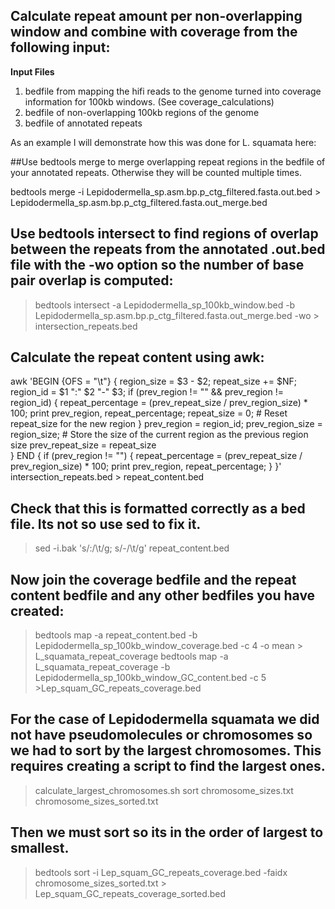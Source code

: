 ## Calculate repeat amount per non-overlapping window and combine with coverage from the following input:

**Input Files**
1. bedfile from mapping the hifi reads to the genome turned into coverage information for 100kb windows. (See coverage_calculations)
2. bedfile of non-overlapping 100kb regions of the genome
3. bedfile of annotated repeats

As an example I will demonstrate how this was done for L. squamata here:

##Use bedtools merge to merge overlapping repeat regions in the bedfile of your annotated repeats. Otherwise they will be counted multiple times.

bedtools merge -i Lepidodermella_sp.asm.bp.p_ctg_filtered.fasta.out.bed > Lepidodermella_sp.asm.bp.p_ctg_filtered.fasta.out_merge.bed

## Use bedtools intersect to find regions of overlap between the repeats from the annotated .out.bed file with the -wo option so the number of base pair overlap is computed:

> bedtools intersect -a Lepidodermella_sp_100kb_window.bed -b Lepidodermella_sp.asm.bp.p_ctg_filtered.fasta.out_merge.bed -wo > intersection_repeats.bed

## Calculate the repeat content using awk:

awk 'BEGIN {OFS = "\t"} {
    region_size = $3 - $2;
    repeat_size += $NF;
    region_id = $1 ":" $2 "-" $3;
    if (prev_region != "" && prev_region != region_id) {
        repeat_percentage = (prev_repeat_size / prev_region_size) * 100;
        print prev_region, repeat_percentage;
        repeat_size = 0;  # Reset repeat_size for the new region
    }
    prev_region = region_id;
    prev_region_size = region_size;  # Store the size of the current region as the previous region size
    prev_repeat_size = repeat_size	
} END {
    if (prev_region != "") {
        repeat_percentage = (prev_repeat_size / prev_region_size) * 100;
        print prev_region, repeat_percentage;
    }
}' intersection_repeats.bed > repeat_content.bed

## Check that this is formatted correctly as a bed file. Its not so use sed to fix it.

> sed -i.bak 's/\:/\t/g; s/\-/\t/g' repeat_content.bed

## Now join the coverage bedfile and the repeat content bedfile and any other bedfiles you have created:

> bedtools map -a repeat_content.bed -b Lepidodermella_sp_100kb_window_coverage.bed -c 4 -o mean > L_squamata_repeat_coverage
> bedtools map -a  L_squamata_repeat_coverage -b Lepidodermella_sp_100kb_window_GC_content.bed -c 5 >Lep_squam_GC_repeats_coverage.bed
 
## For the case of Lepidodermella squamata we did not have pseudomolecules or chromosomes so we had to sort by the largest chromosomes. This requires creating a script to find the largest ones. 

> calculate_largest_chromosomes.sh 
> sort chromosome_sizes.txt chromosome_sizes_sorted.txt

## Then we must sort so its in the order of largest to smallest. 

> bedtools sort -i Lep_squam_GC_repeats_coverage.bed -faidx chromosome_sizes_sorted.txt > Lep_squam_GC_repeats_coverage_sorted.bed 

